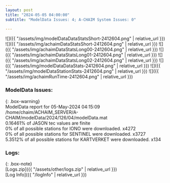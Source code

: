 ```yaml
---
layout: post
title: "2024-05-05 04:00:00"
subtitle: "ModelData Issues: 4; A-CHAIM System Issues: 0"

---
```


![]({{ "/assets/img/modelDataDataStatsShort-2412604.png" | relative_url }})
![]({{ "/assets/img/achaimDataStatsShort-2412604.png" | relative_url }})
![]({{ "/assets/img/achaimDataStatsLong00-2412604.png" | relative_url }})
![]({{ "/assets/img/achaimDataStatsLong01-2412604.png" | relative_url }})
![]({{ "/assets/img/achaimDataStatsLong02-2412604.png" | relative_url }})
![]({{ "/assets/img/modelDataDataStats-2412604.png" | relative_url }})
![]({{ "/assets/img/modelDataStationStats-2412604.png" | relative_url }})
![]({{ "/assets/img/achaimRunTime-2412604.png" | relative_url }})


### ModelData Issues:  
  
{: .box-warning}  
 ModelData report for 05-May-2024 04:15:09   
 /home/chaim/ACHAIM_SERVER/A-CHAIM/modelData/2024/126/04/modelData.mat   
 0.16461% of JASON tec values are finite   
 0% of all possible stations for IONO were downloaded. x4272   
 0% of all possible stations for SENTINEL were downloaded. x3727   
 5.3512% of all possible stations for KARTVERKET were downloaded. x134   
  


### Logs:  
  
{: .box-note}  
[Logs.zip]({{ "/assets/other/logs.zip" | relative_url }})  
[Log Info]({{ "/logInfo" | relative_url }})  
